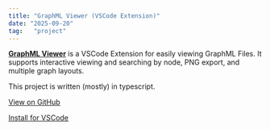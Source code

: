 ```yaml
---
title: "GraphML Viewer (VSCode Extension)"
date: "2025-09-20"
tag:   "project"
---
```


[<ins><b>GraphML Viewer</b></ins>](https://marketplace.visualstudio.com/items?itemName=JunSimons.graphml-viewer) is a VSCode Extension for easily viewing GraphML Files.  It supports interactive viewing and searching by node, PNG export, and multiple graph layouts.

This project is written (mostly) in typescript.

[<ins>View on GitHub</ins>](https://github.com/jun-simons/GraphML-Viewer)

[<ins>Install for VSCode</ins>](https://marketplace.visualstudio.com/items?itemName=JunSimons.graphml-viewer)

